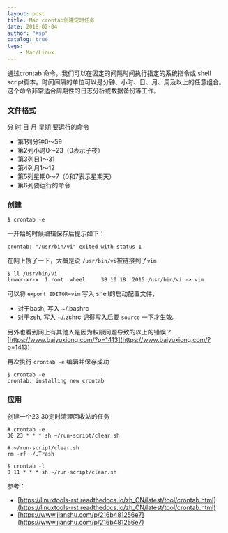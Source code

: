 ```yaml
---
layout: post
title: Mac crontab创建定时任务
date: 2018-02-04
author: "Xsp"
catalog: true
tags:
    - Mac/Linux
---
```


通过crontab 命令，我们可以在固定的间隔时间执行指定的系统指令或 shell script脚本。时间间隔的单位可以是分钟、小时、日、月、周及以上的任意组合。这个命令非常适合周期性的日志分析或数据备份等工作。

### 文件格式
分 时 日 月 星期 要运行的命令

+ 第1列分钟0～59
+ 第2列小时0～23（0表示子夜）
+ 第3列日1～31
+ 第4列月1～12
+ 第5列星期0～7（0和7表示星期天）
+ 第6列要运行的命令

### 创建

```shell
$ crontab -e
```

一开始的时候编辑保存后提示如下：

```shell
crontab: "/usr/bin/vi" exited with status 1
```

在网上搜了一下，大概是说 `/usr/bin/vi`被链接到了`vim`
```shell
$ ll /usr/bin/vi
lrwxr-xr-x  1 root  wheel     3B 10 18  2015 /usr/bin/vi -> vim
```

可以将 `export EDITOR=vim` 写入 shell的启动配置文件，
+ 对于bash, 写入 ~/.bashrc
+ 对于zsh, 写入 ~/.zshrc
记得写入后要 `source` 一下才生效。

另外也看到网上有其他人是因为权限问题导致的以上的错误？[https://www.baiyuxiong.com/?p=1413](https://www.baiyuxiong.com/?p=1413)

再次执行 `crontab -e` 编辑并保存成功
```shell
$ crontab -e
crontab: installing new crontab
```

### 应用
创建一个23:30定时清理回收站的任务

```shell
# crontab -e
30 23 * * * sh ~/run-script/clear.sh
```

```shell
# ~/run-script/clear.sh
rm -rf ~/.Trash
```

```shell
$ crontab -l
0 11 * * * sh ~/run-script/clear.sh
```

参考：
+ [https://linuxtools-rst.readthedocs.io/zh_CN/latest/tool/crontab.html](https://linuxtools-rst.readthedocs.io/zh_CN/latest/tool/crontab.html)
+ [https://www.jianshu.com/p/216b481256e7](https://www.jianshu.com/p/216b481256e7)
